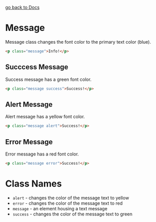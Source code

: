 [go back to Docs](../README.md)

# Message

Message class changes the font color to the primary text color (blue).

```html
<p class="message">Info!</p>
```

## Succcess Message

Success message has a green font color.

```html
<p class="message success">Success!</p>
```

## Alert Message

Alert message has a yellow font color.

```html
<p class="message alert">Success!</p>
```

## Error Message

Error message has a red font color.

```html
<p class="message error">Success!</p>
```

# Class Names

- `alert` - changes the color of the message text to yellow
- `error` - changes the color of the message text to red
- `message` - an element housing a text message
- `success` - changes the color of the message text to green
